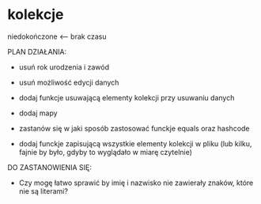 # kolekcje
niedokończone <-- brak czasu 

PLAN DZIAŁANIA:
- usuń rok urodzenia i zawód
- usuń możliwość edycji danych
- dodaj funkcje usuwającą elementy kolekcji przy usuwaniu danych

- dodaj mapy
- zastanów się w jaki sposób zastosować funckje equals oraz hashcode
- dodaj funckje zapisującą wszystkie elementy kolekcji w pliku (lub kilku, 
fajnie by było, gdyby to wyglądało w miarę czytelnie)
  
DO ZASTANOWIENIA SIĘ:
- Czy mogę łatwo sprawić by imię i nazwisko 
  nie zawierały znaków, które nie są literami?